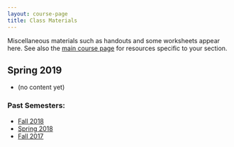 ```yaml
---
layout: course-page
title: Class Materials
---
```


Miscellaneous materials such as handouts and some worksheets appear here.  See also the [main course page](index.html#top) for resources specific to your section.

## Spring 2019

* (no content yet)

### Past Semesters:

  * [Fall 2018](materials-f2018)
  * [Spring 2018](materials-s2018)
  * [Fall 2017](materials-f2017)

